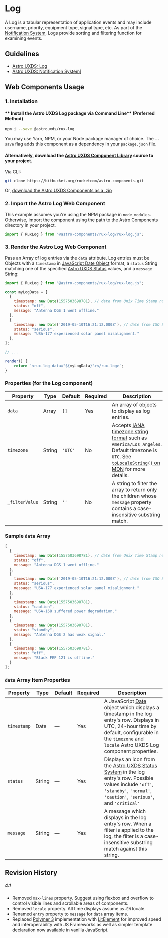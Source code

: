 # Log
A Log is a tabular representation of application events and may include username, priority, equipment type, signal type, etc. As part of the [Notification System](https://www.astrouxds.com/design-guidelines/notifications), Logs provide sorting and filtering function for examining events.

## Guidelines

* [Astro UXDS: Log](http://www.astrouxds.com/ui-components/log)
* [Astro UXDS: Notification System](https://www.astrouxds.com/design-guidelines/notifications)]

## Web Components Usage

### 1. Installation
#### ** Install the Astro UXDS Log package via Command Line** (Preferred Method)

```sh
npm i --save @astrouxds/rux-log
```

You may use Yarn, NPM, or your Node package manager of choice. The `--save` flag adds this component as a dependency in your `package.json` file.


#### **Alternatively**, download the [Astro UXDS Component Library](https://bitbucket.org/rocketcom/astro-components/src/master/) source to your project.
Via CLI: 

```sh
git clone https://bitbucket.org/rocketcom/astro-components.git
```

Or, [download the Astro UXDS Components as a .zip](https://bitbucket.org/rocketcom/astro-components/get/master.zip)


### 2. Import the Astro Log Web Component
This example assumes you're using the NPM package in `node_modules`. Otherwise, import the component using the path to the Astro Components directory in your project.

```javascript
import { RuxLog } from "@astro-components/rux-log/rux-log.js";
```

### 3. Render the Astro Log Web Component
Pass an Array of log entries via the `data` attribute. Log entries must be Objects with a `timestamp` in [JavaScript Date Object](https://developer.mozilla.org/en-US/docs/Web/JavaScript/Reference/Global_Objects/Date) format, a `status` String matching one of the specified [Astro UXDS Status](https://astrouxds.com/design-guidelines/status-system) values, and a `message` String:

```javascript
import { RuxLog } from "@astro-components/rux-log/rux-log.js";

const myLogData = [
  {
    timestamp: new Date(1557503698781), // date from Unix Time Stamp number
    status: "off",
    message: "Antenna DGS 1 went offline."
  },
  {
    timestamp: new Date('2019-05-10T16:21:12.000Z'), // date from ISO 8601 string format
    status: "serious",
    message: "USA-177 experienced solar panel misalignment."
  },
];

// ...

render() {
	return `<rux-log data="${myLogData}"></rux-log>`;
}
```
### Properties (for the Log component)
| Property | Type | Default | Required | Description |
| --- | --- | --- | --- | --- |
| `data`           | Array    | `[]` | Yes | An array of objects to display as log entries. |
| `timezone`      | String  | `'UTC'` | No | Accepts [IANA timezone string format](https://www.iana.org/time-zones) such as ``America/Los_Angeles``. Default timezone is `UTC`. See [`toLocaleString()` on MDN](https://developer.mozilla.org/en-US/docs/Web/JavaScript/Reference/Global_Objects/Date/toLocaleTimeString#Parameters) for more details. |
| `_filterValue`     | String    | `''` | No | A string to filter the array to return only the children whose `message` property contains a case-insensitive substring match. |

### Sample `data` Array

```js
[
  {
    timestamp: new Date(1557503698781), // date from Unix Time Stamp number
    status: "off",
    message: "Antenna DGS 1 went offline."
  },
  {
    timestamp: new Date('2019-05-10T16:21:12.000Z'), // date from ISO 8601 string format
    status: "serious",
    message: "USA-177 experienced solar panel misalignment."
  },
  {
    timestamp: new Date(1557503698781),
    status: "caution",
    message: "USA-168 suffered power degradation."
  },
  {
    timestamp: new Date(1557503698781),
    status: "standby",
    message: "Antenna DGS 2 has weak signal."
  },
  {
    timestamp: new Date(1557503698781),
    status: "off",
    message: "Black FEP 121 is offline."
  }
];
```
### `data` Array Item Properties

| Property        | Type      | Default | Required | Description  |
| --------------- | --------- | ------- | -------- | ------------ |
| `timestamp`     | Date    | — | Yes | A JavaScript [Date](https://developer.mozilla.org/en-US/docs/Web/JavaScript/Reference/Global_Objects/Date) object which displays a timestamp in the log entry's row. Displays in UTC, 24-hour time by default, configurable in the `timezone` and `locale` Astro UXDS Log component properties. |
| `status`     | String    | — | Yes | Displays an icon from the [Astro UXDS Status System](https://astrouxds.com/design-guidelines/status-system) in the log entry's row.  Possible values include `'off'`, `'standby'`, `'normal'`, `'caution'`, `'serious'`, and `'critical'`|
| `message`     | String    | — | Yes | A message which displays in the log entry's row. When a filter is applied to the log, the filter is a case-insensitive substring match against this string. |


## Revision History
##### **4.1**
- Removed `max-lines` property. Suggest using flexbox and overflow to control visible lines and scrollable areas of components.
- Removed `locale` property. All time displays assume `us-EN` locale.
- Renamed `entry` property to `message` for `data` array items.
- Replaced [Polymer 3](https://www.polymer-project.org) implementation with [LitElement](https://lit-element.polymer-project.org/) for improved speed and interoperability with JS Frameworks as well as simpler template declaration now available in vanilla JavaScript.
